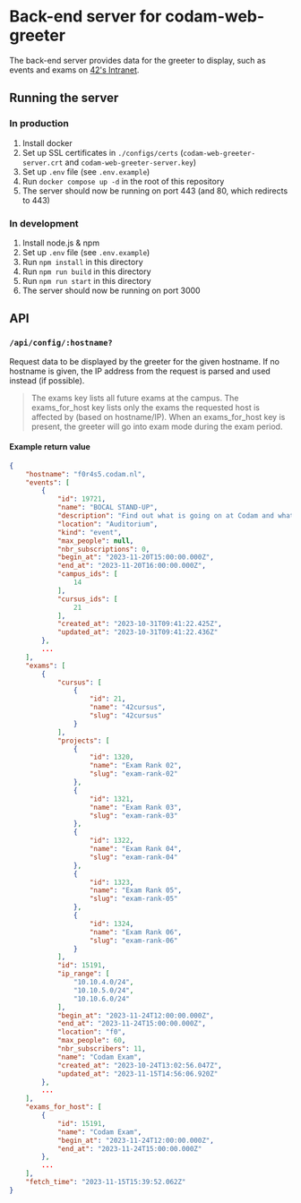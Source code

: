 # Back-end server for codam-web-greeter
The back-end server provides data for the greeter to display, such as events and exams on [42's Intranet](https://intra.42.fr/).


## Running the server
### In production
1. Install docker
2. Set up SSL certificates in `./configs/certs` (`codam-web-greeter-server.crt` and `codam-web-greeter-server.key`)
3. Set up `.env` file (see `.env.example`)
4. Run `docker compose up -d` in the root of this repository
5. The server should now be running on port 443 (and 80, which redirects to 443)


### In development
1. Install node.js & npm
2. Set up `.env` file (see `.env.example`)
3. Run `npm install` in this directory
4. Run `npm run build` in this directory
5. Run `npm run start` in this directory
6. The server should now be running on port 3000


## API
### `/api/config/:hostname?`
Request data to be displayed by the greeter for the given hostname. If no hostname is given, the IP address from the request is parsed and used instead (if possible).

> The exams key lists all future exams at the campus. The exams_for_host key lists only the exams the requested host is affected by (based on hostname/IP). When an exams_for_host key is present, the greeter will go into exam mode during the exam period.

#### Example return value
```json
{
	"hostname": "f0r4s5.codam.nl",
	"events": [
		{
			"id": 19721,
			"name": "BOCAL STAND-UP",
			"description": "Find out what is going on at Codam and what is coming up next week.",
			"location": "Auditorium",
			"kind": "event",
			"max_people": null,
			"nbr_subscriptions": 0,
			"begin_at": "2023-11-20T15:00:00.000Z",
			"end_at": "2023-11-20T16:00:00.000Z",
			"campus_ids": [
				14
			],
			"cursus_ids": [
				21
			],
			"created_at": "2023-10-31T09:41:22.425Z",
			"updated_at": "2023-10-31T09:41:22.436Z"
		},
		...
	],
	"exams": [
		{
			"cursus": [
				{
					"id": 21,
					"name": "42cursus",
					"slug": "42cursus"
				}
			],
			"projects": [
				{
					"id": 1320,
					"name": "Exam Rank 02",
					"slug": "exam-rank-02"
				},
				{
					"id": 1321,
					"name": "Exam Rank 03",
					"slug": "exam-rank-03"
				},
				{
					"id": 1322,
					"name": "Exam Rank 04",
					"slug": "exam-rank-04"
				},
				{
					"id": 1323,
					"name": "Exam Rank 05",
					"slug": "exam-rank-05"
				},
				{
					"id": 1324,
					"name": "Exam Rank 06",
					"slug": "exam-rank-06"
				}
			],
			"id": 15191,
			"ip_range": [
				"10.10.4.0/24",
				"10.10.5.0/24",
				"10.10.6.0/24"
			],
			"begin_at": "2023-11-24T12:00:00.000Z",
			"end_at": "2023-11-24T15:00:00.000Z",
			"location": "f0",
			"max_people": 60,
			"nbr_subscribers": 11,
			"name": "Codam Exam",
			"created_at": "2023-10-24T13:02:56.047Z",
			"updated_at": "2023-11-15T14:56:06.920Z"
		},
		...
	],
	"exams_for_host": [
		{
			"id": 15191,
			"name": "Codam Exam",
			"begin_at": "2023-11-24T12:00:00.000Z",
			"end_at": "2023-11-24T15:00:00.000Z"
		},
		...
	],
	"fetch_time": "2023-11-15T15:39:52.062Z"
}
```
